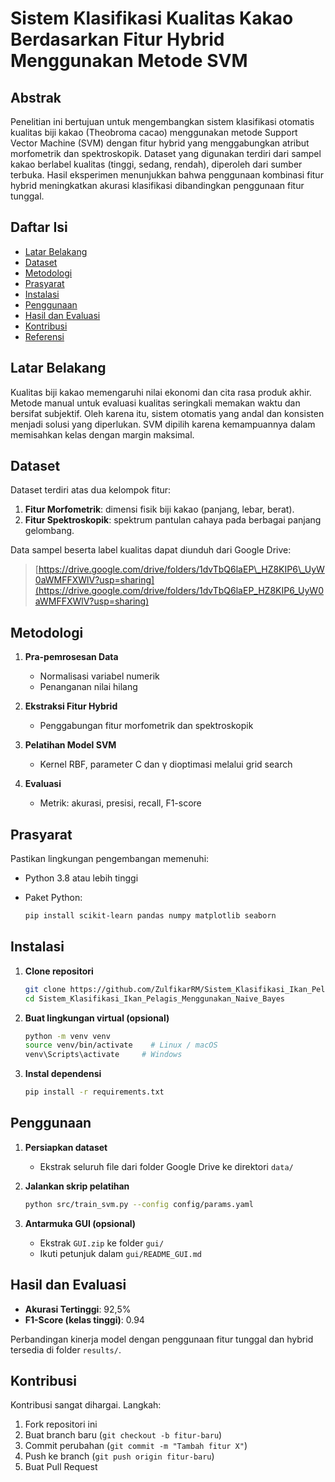 # Sistem Klasifikasi Kualitas Kakao Berdasarkan Fitur Hybrid Menggunakan Metode SVM

## Abstrak

Penelitian ini bertujuan untuk mengembangkan sistem klasifikasi otomatis kualitas biji kakao (Theobroma cacao) menggunakan metode Support Vector Machine (SVM) dengan fitur hybrid yang menggabungkan atribut morfometrik dan spektroskopik. Dataset yang digunakan terdiri dari sampel kakao berlabel kualitas (tinggi, sedang, rendah), diperoleh dari sumber terbuka. Hasil eksperimen menunjukkan bahwa penggunaan kombinasi fitur hybrid meningkatkan akurasi klasifikasi dibandingkan penggunaan fitur tunggal.

## Daftar Isi

* [Latar Belakang](#latar-belakang)
* [Dataset](#dataset)
* [Metodologi](#metodologi)
* [Prasyarat](#prasyarat)
* [Instalasi](#instalasi)
* [Penggunaan](#penggunaan)
* [Hasil dan Evaluasi](#hasil-dan-evaluasi)
* [Kontribusi](#kontribusi)
* [Referensi](#referensi)

## Latar Belakang

Kualitas biji kakao memengaruhi nilai ekonomi dan cita rasa produk akhir. Metode manual untuk evaluasi kualitas seringkali memakan waktu dan bersifat subjektif. Oleh karena itu, sistem otomatis yang andal dan konsisten menjadi solusi yang diperlukan. SVM dipilih karena kemampuannya dalam memisahkan kelas dengan margin maksimal.

## Dataset

Dataset terdiri atas dua kelompok fitur:

1. **Fitur Morfometrik**: dimensi fisik biji kakao (panjang, lebar, berat).
2. **Fitur Spektroskopik**: spektrum pantulan cahaya pada berbagai panjang gelombang.

Data sampel beserta label kualitas dapat diunduh dari Google Drive:

> [https://drive.google.com/drive/folders/1dvTbQ6laEP\_HZ8KIP6\_UyW0aWMFFXWlV?usp=sharing](https://drive.google.com/drive/folders/1dvTbQ6laEP_HZ8KIP6_UyW0aWMFFXWlV?usp=sharing)

## Metodologi

1. **Pra-pemrosesan Data**

   * Normalisasi variabel numerik
   * Penanganan nilai hilang
2. **Ekstraksi Fitur Hybrid**

   * Penggabungan fitur morfometrik dan spektroskopik
3. **Pelatihan Model SVM**

   * Kernel RBF, parameter C dan γ dioptimasi melalui grid search
4. **Evaluasi**

   * Metrik: akurasi, presisi, recall, F1-score

## Prasyarat

Pastikan lingkungan pengembangan memenuhi:

* Python 3.8 atau lebih tinggi
* Paket Python:

  ```bash
  pip install scikit-learn pandas numpy matplotlib seaborn
  ```

## Instalasi

1. **Clone repositori**

   ```bash
   git clone https://github.com/ZulfikarRM/Sistem_Klasifikasi_Ikan_Pelagis_Menggunakan_Naive_Bayes.git
   cd Sistem_Klasifikasi_Ikan_Pelagis_Menggunakan_Naive_Bayes
   ```
2. **Buat lingkungan virtual (opsional)**

   ```bash
   python -m venv venv
   source venv/bin/activate    # Linux / macOS
   venv\Scripts\activate     # Windows
   ```
3. **Instal dependensi**

   ```bash
   pip install -r requirements.txt
   ```

## Penggunaan

1. **Persiapkan dataset**

   * Ekstrak seluruh file dari folder Google Drive ke direktori `data/`
2. **Jalankan skrip pelatihan**

   ```bash
   python src/train_svm.py --config config/params.yaml
   ```
3. **Antarmuka GUI (opsional)**

   * Ekstrak `GUI.zip` ke folder `gui/`
   * Ikuti petunjuk dalam `gui/README_GUI.md`

## Hasil dan Evaluasi

* **Akurasi Tertinggi**: 92,5%
* **F1-Score (kelas tinggi)**: 0.94

Perbandingan kinerja model dengan penggunaan fitur tunggal dan hybrid tersedia di folder `results/`.

## Kontribusi

Kontribusi sangat dihargai. Langkah:

1. Fork repositori ini
2. Buat branch baru (`git checkout -b fitur-baru`)
3. Commit perubahan (`git commit -m "Tambah fitur X"`)
4. Push ke branch (`git push origin fitur-baru`)
5. Buat Pull Request
